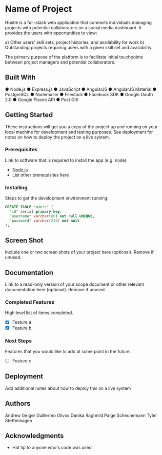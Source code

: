 # Name of Project

Hustle is a full-stack web application that connects individuals managing projects with potential collaborators on a social media dashboard. It provides the users with opportunities to view:

a)	Other users' skill sets, project histories, and availability for work
b)	Outstanding projects requiring users with a given skill set and availability.

The primary purpose of the platform is to facilitate initial touchpoints between project managers and potential collaborators. 


## Built With

●	Node.js
●	Express.js
●	JavaScript
●	AngularJS
●	AngularJS Material
●	PostgreSQL
●	Nodemailer
●	Filestack
●	Facebook SDK
●	Google Oauth 2.0
●	Google Places API
●	Post GIS


## Getting Started

These instructions will get you a copy of the project up and running on your local machine for development and testing purposes. See deployment for notes on how to deploy the project on a live system.

### Prerequisites

Link to software that is required to install the app (e.g. node).

- [Node.js](https://nodejs.org/en/)
- List other prerequisites here


### Installing

Steps to get the development environment running.

```sql
CREATE TABLE "users" (
  "id" serial primary key,
  "username" varchar(80) not null UNIQUE,
  "password" varchar(240) not null
);
```

## Screen Shot

Include one or two screen shots of your project here (optional). Remove if unused.

## Documentation

Link to a read-only version of your scope document or other relevant documentation here (optional). Remove if unused.

### Completed Features

High level list of items completed.

- [x] Feature a
- [x] Feature b

### Next Steps

Features that you would like to add at some point in the future.

- [ ] Feature c

## Deployment

Add additional notes about how to deploy this on a live system

## Authors

Andrew Geiger
Guillermo Olivos
Danika Raghnild
Paige Scheunemann
Tyler Steffenhagen


## Acknowledgments

* Hat tip to anyone who's code was used
